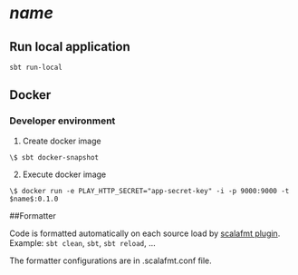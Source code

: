 # $name$


## Run local application
`sbt run-local`


## Docker

### Developer environment

1. Create docker image

`\$ sbt docker-snapshot`

2. Execute docker image

`\$ docker run -e PLAY_HTTP_SECRET="app-secret-key" -i -p 9000:9000 -t $name$:0.1.0`


##Formatter

Code is formatted automatically on each source load by [scalafmt plugin](http://scalameta.org/scalafmt/).
Example: `sbt clean`, `sbt`, `sbt reload`, ...

The formatter configurations are in .scalafmt.conf file.
